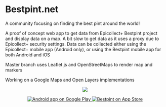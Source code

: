 Bestpint.net
========

A community focusing on finding the best pint around the world!

A proof of concept web app to get data from Epicollect+ Bestpint project and display data on a map. A bit slow to get data as it uses a proxy due to Epicollect+ security settings. Data can be collected either using the Epicollect+ mobile app (Android only), or using the Bestpint mobile app for both Android and iOS

Master branch uses Leaflet.js and OpenStreetMaps to render map and markers

Working on a Google Maps and Open Layers implementations



<p align="center">
<img src="https://lh3.googleusercontent.com/o9Vis8sfL63rFhQCn1FFPLfz1FRDxXrZY-kJ63zlmPWtUVNouFTdq0uitTLMdycpm2qG=w300-rw" />
</p>
<p align="center">
<a href="https://play.google.com/store/apps/details?id=net.bestpint.app">
  <img alt="Android app on Google Play"
       src="https://developer.android.com/images/brand/en_app_rgb_wo_45.png" />
</a>
<a href="https://itunes.apple.com/us/app/bestpint/id992504142?mt=8&uo=6&at=&ct=" target="itunes_store" >
<img src="http://linkmaker.itunes.apple.com/images/badges/en-us/badge_appstore-lrg.png" alt="Bestpint on App Store"/>
</a>
</p>
